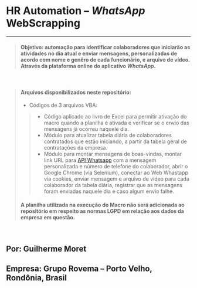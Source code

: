 # HR Automation – *WhatsApp* WebScrapping
---
> #### **Objetivo**: automação para identificar colaboradores que iniciarão as atividades no dia atual e enviar mensagens, personalizadas de acordo com nome e genêro de cada funcionário, e arquivo de vídeo. Através da plataforma online do aplicativo *WhatsApp*.
<br>

> #### **Arquivos disponibilizados neste repositório**: 
> - Códigos de 3 arquivos VBA:
>> - Código aplicado ao livro de Excel para permitir ativação do macro quando a planilha é ativada e verificar se o envio das mensagens já ocorreu naquele dia.
>> - Módulo para atualizar tabela diária de colaboradores contratados que estão iniciando, a partir da tabela geral de contratações da empresa. 
>> - Módulo para montar mensagens de boas-vindas, montar link URL para [API Whatsapp](api.whatsapp.com) com a mensagem personalizada e número de telefone do colaborador, abrir o Google Chrome (via Selenium), conectar ao Web Whastapp via cookies, enviar mensagem e arquivo de vídeo para cada colaborador da tabela diária, registrar que as mensagens foram enviadas naquele dia e caso algum envio falhe.
> #### **A planilha utilizada na execução do Macro** não será adicionada ao repositório em respeito as normas LGPD em relação aos dados da empresa em questão.

<br>

## **Por**: Guilherme Moret
## **Empresa**: Grupo Rovema – Porto Velho, Rondônia, Brasil

